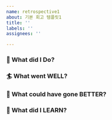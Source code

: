 ```yaml
---
name: retrospective1
about: 기본 회고 템플릿1
title: ''
labels: ''
assignees: ''

---
```


### 🎯 What did I Do?



###  🏄 What went WELL?



### 🤨 What could have gone BETTER?



### 🧐 What did I LEARN?




<!-- [다른 템플릿](https://www.atlassian.com/blog/jira-software/5-fun-sprint-retrospective-ideas-templates)을 참고해서 변경해도 좋습니다 -->
